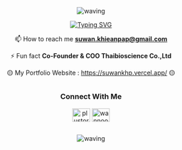 <div align="center" >
 
 ![waving](https://capsule-render.vercel.app/api?type=waving&height=90&color=6d6aff)

 <div align="center" >
  
  [![Typing SVG](https://readme-typing-svg.herokuapp.com?font=Mouse+Memoirs&size=74&pause=500&color=6d6affBC&vCenter=true&width=700&height=80&lines=I'm+Suwan+Khiean-pap+(wan);A+Passionate+Software+Engineer;From+Thailand)](https://git.io/typing-svg)
  
  </div>

 </div>

<div align="center" >

 📫 How to reach me **suwan.khieanpap@gmail.com**

 ⚡ Fun fact **Co-Founder & COO Thaibioscience Co.,Ltd**

 🟡 My Portfolio Website : https://suwankhp.vercel.app/ 🟡
	
##

<h3 align="center"><strong>Connect With Me</strong></h3>
<p align="center">
<a href="https://fb.com/plustor9.ss" target="blank"><img align="center" src="https://raw.githubusercontent.com/rahuldkjain/github-profile-readme-generator/master/src/images/icons/Social/facebook.svg" alt="plustor9.ss" height="30" width="40" /></a>
<a href="https://instagram.com/wannoonce" target="blank"><img align="center" src="https://raw.githubusercontent.com/rahuldkjain/github-profile-readme-generator/master/src/images/icons/Social/instagram.svg" alt="wannoonce" height="30" width="40" /></a>
</p>
	
##




 </div>

</div>


<div align="center" >
 
 ![waving](https://capsule-render.vercel.app/api?type=waving&color=6d6aff&height=120&section=footer)
 
</div>
